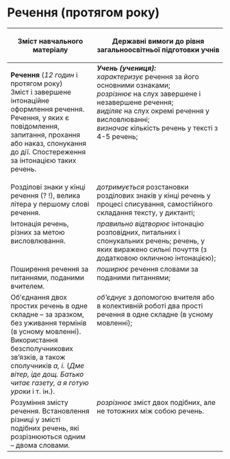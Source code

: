 # Речення (протягом року)
<table>
<thead>
  <tr>
    <th width="40%" align="center"><p>Зміст навчального матеріалу</p></td>
    <th width="60%" align="center"><p>Державні вимоги до рівня загальноосвітньої підготовки учнів</p></td>
  </tr>
</thead>
<tbody>
  <tr>
    <td width="40%" style="vertical-align:top !important;">
    <p><b>Речення </b> (<i>12 годин</i> і протягом року)<br>
Зміст і завершене інтонаційне оформлення речення. Речення, у яких є повідомлення, запитання, прохання або наказ, спонукання до дії. Спостереження за інтонацією таких речень.<br></td>
    <td width="60%" style="vertical-align:top !important;">
<i><b>Учень (учениця):</b></i><br>
<i>характеризує</i> речення за його основними ознаками;<br>
<i>розрізнює</i> на слух завершене і незавершене речення;<br>
<i>виділяє</i> на слух окремі речення у висловлюванні;<br> <i>визначає</i> кількість речень у тексті з 4-5 речень;<br></td>
  </tr>
  <tr>
    <td width="40%" style="vertical-align:top !important;">
 Розділові знаки у кінці речення (? !), велика літера у першому слові речення.</td>
    <td width="60%" style="vertical-align:top !important;">
<i>дотримується</i> розстановки розділових знаків у кінці речень у процесі списування, самостійного складання тексту, у диктанті;<br></td>
  </tr>
  <tr>
    <td width="40%" style="vertical-align:top !important;">
Інтонація речень, різних за метою висловлювання.<br></td>
    <td width="60%" style="vertical-align:top !important;">
<i>правильно відтворює</i> інтонацію розповідних, питальних і спонукальних речень; речень, у яких виражено сильні почуття (з додатковою окличною інтонацією);</td>
  </tr>
  <tr>
    <td width="40%" style="vertical-align:top !important;">
Поширення речення за питаннями, поданими вчителем.</td>
    <td width="60%" style="vertical-align:top !important;">
<i>поширює</i> речення словами за поданими питаннями;</td>
  </tr>
  <tr>
    <td width="40%" style="vertical-align:top !important;">
Обʹєднання двох простих речень в одне складне – за зразком, без уживання термінів (в усному мовленні). Використання безсполучникових зв’язків, а також сполучників <i>а, і.</i> (<i>Дме вітер, іде дощ. Батько читає газету, а я готую уроки</i> і т. ін.).</td>
    <td width="60%" style="vertical-align:top !important;">
<i>об’єднує</i> з допомогою вчителя або в колективній роботі два прості речення в одне складне (в усному мовленні);</td>
  </tr>
  <tr>
    <td width="40%" style="vertical-align:top !important;">
Розуміння змісту речення. Встановлення різниці у змісті подібних речень, які розрізнюються одним – двома словами.</td>
    <td width="60%" style="vertical-align:top !important;">
<i>розрізнює</i> зміст двох подібних, але не тотожних між собою речень.</td>
  </tr>
</tbody>
</table>